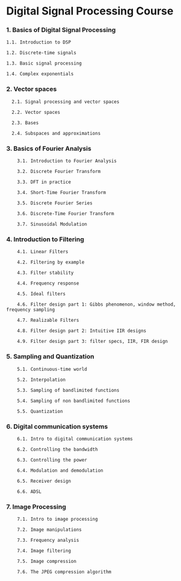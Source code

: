 # Digital Signal Processing Course 

### 1. Basics of Digital Signal Processing

    1.1. Introduction to DSP

    1.2. Discrete-time signals
  
    1.3. Basic signal processing
  
    1.4. Complex exponentials

### 2. Vector spaces

      2.1. Signal processing and vector spaces

      2.2. Vector spaces

      2.3. Bases

      2.4. Subspaces and approximations

### 3. Basics of Fourier Analysis

        3.1. Introduction to Fourier Analysis
        
        3.2. Discrete Fourier Transform

        3.3. DFT in practice

        3.4. Short-Time Fourier Transform

        3.5. Discrete Fourier Series

        3.6. Discrete-Time Fourier Transform

        3.7. Sinusoidal Modulation

### 4. Introduction to Filtering

        4.1. Linear Filters

        4.2. Filtering by example

        4.3. Filter stability

        4.4. Frequency response
        
        4.5. Ideal filters

        4.6. Filter design part 1: Gibbs phenomenon, window method, frequency sampling

        4.7. Realizable Filters

        4.8. Filter design part 2: Intuitive IIR designs

        4.9. Filter design part 3: filter specs, IIR, FIR design

### 5. Sampling and Quantization

        5.1. Continuous-time world

        5.2. Interpolation

        5.3. Sampling of bandlimited functions

        5.4. Sampling of non bandlimited functions

        5.5. Quantization

### 6. Digital communication systems

        6.1. Intro to digital communication systems

        6.2. Controlling the bandwidth

        6.3. Controlling the power

        6.4. Modulation and demodulation

        6.5. Receiver design

        6.6. ADSL

### 7. Image Processing

        7.1. Intro to image processing

        7.2. Image manipulations

        7.3. Frequency analysis

        7.4. Image filtering

        7.5. Image compression

        7.6. The JPEG compression algorithm
